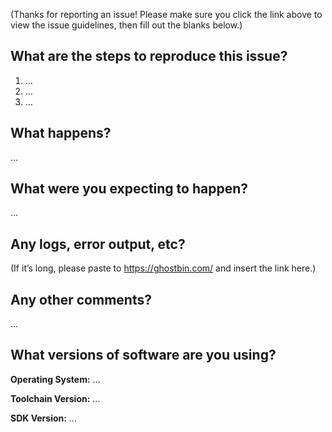 (Thanks for reporting an issue! Please make sure you click the link above to view the issue guidelines, then fill out the blanks below.)

What are the steps to reproduce this issue?
-------------------------------------------
1. …
2. …
3. …

What happens?
-------------
…

What were you expecting to happen?
----------------------------------
…

Any logs, error output, etc?
----------------------------
(If it’s long, please paste to https://ghostbin.com/ and insert the link here.)


Any other comments?
-------------------
…

What versions of software are you using?
----------------------------------------
**Operating System:** …

**Toolchain Version:** …



**SDK Version:** … 
